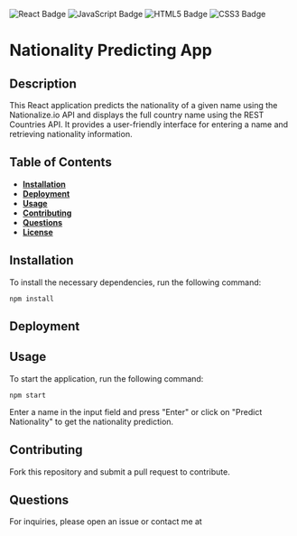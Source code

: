 ![React Badge](https://img.shields.io/badge/-ReactJs-61DAFB?logo=react&logoColor=white&style=for-the-badge)
![JavaScript Badge](https://img.shields.io/badge/JavaScript-323330?style=for-the-badge&logo=javascript&logoColor=F7DF1E)
![HTML5 Badge](https://img.shields.io/badge/HTML5-E34F26?style=for-the-badge&logo=html5&logoColor=white)
![CSS3 Badge](https://img.shields.io/badge/CSS3-1572B6?style=for-the-badge&logo=css3&logoColor=white)

# Nationality Predicting App

## Description

This React application predicts the nationality of a given name using the Nationalize.io API and displays the full country name using the REST Countries API. It provides a user-friendly interface for entering a name and retrieving nationality information.

## Table of Contents

- **[Installation](#installation)**
- **[Deployment](#deployment)**
- **[Usage](#usage)**
- **[Contributing](#contributing)**
- **[Questions](#questions)**
- **[License](#license)**

## Installation

To install the necessary dependencies, run the following command:

```
npm install
```

## Deployment



## Usage

To start the application, run the following command:

```
npm start
```

Enter a name in the input field and press "Enter" or click on "Predict Nationality" to get the nationality prediction.

## Contributing

Fork this repository and submit a pull request to contribute.

## Questions

For inquiries, please open an issue or contact me at
